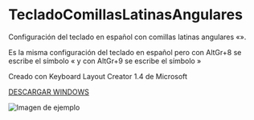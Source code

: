# TecladoComillasLatinasAngulares
Configuración del teclado en español con comillas latinas angulares «».

Es la misma configuración del teclado en español pero con AltGr+8 se escribe el símbolo « y con AltGr+9 se escribe el símbolo »

Creado con Keyboard Layout Creator 1.4 de Microsoft

[DESCARGAR WINDOWS](https://github.com/rasputino/TecladoComillasLatinasAngulares/releases/download/Windows/Comillas.zip)

![Imagen de ejemplo](https://raw.githubusercontent.com/wiki/rasputino/TecladoComillasLatinasAngulares/tecladocomillas.png)
